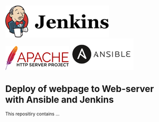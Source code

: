 ![jenkins](./pictures/jenkins-logo-2.png) ![apache](./pictures/Apache_HTTP_server_logo_(2019-present).svg.png) ![ansible](./pictures/ansible-ar21.png)

# Deploy of webpage to Web-server with Ansible and Jenkins

This repositiry contains ... 
